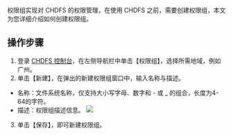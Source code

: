 权限组实现对 CHDFS 的权限管理，在使用 CHDFS 之前，需要创建权限组，本文为您详细介绍如何创建权限组。
## 操作步骤

1. 登录 [CHDFS 控制台](https://console.cloud.tencent.com/chdfs)，在左侧导航栏中单击【权限组】，选择所需地域，例如广州。
2. 单击【新建】，在弹出的新建权限组窗口中，输入名称与描述。
 - 名称：文件系统名称，仅支持大小写字母、数字和 - 或 _ 的组合，长度为4-64的字符。
 - 描述：权限组描述信息。
![](https://main.qcloudimg.com/raw/7ee55d2e9b73a9cbb7904eed5935016c.png)
3. 单击【保存】，即可新建权限组。

